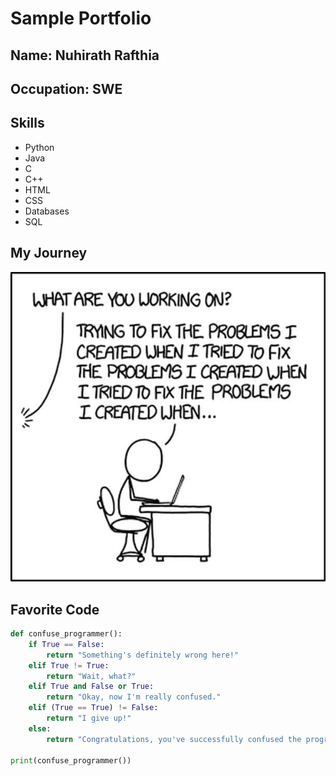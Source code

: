 # Sample Portfolio
## Name: Nuhirath Rafthia
## Occupation: SWE
## Skills
- Python
- Java
- C
- C++
- HTML
- CSS
- Databases
- SQL
## My Journey
![CSJoke.jpg](CSJoke.jpg)
## Favorite Code
```python
def confuse_programmer():
    if True == False:
        return "Something's definitely wrong here!"
    elif True != True:
        return "Wait, what?"
    elif True and False or True:
        return "Okay, now I'm really confused."
    elif (True == True) != False:
        return "I give up!"
    else:
        return "Congratulations, you've successfully confused the programmer!"

print(confuse_programmer())